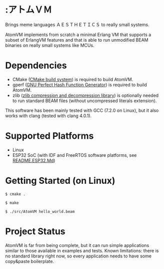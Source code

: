 :アトムＶＭ
===========

Brings meme languages ＡＥＳＴＨＥＴＩＣＳ to really small systems.

AtomVM implements from scratch a minimal Erlang VM that supports a subset of ErlangVM features and that is able to run unmodified BEAM binaries on really small systems like MCUs.

Dependencies
============

* CMake ([CMake build system](https://cmake.org/)) is required to build AtomVM.
* gperf ([GNU Perfect Hash Function Generator](https://www.gnu.org/software/gperf/manual/gperf.html)) is required to build AtomVM.
* zlib ([zlib compression and decompression library](https://zlib.net/)) is optionally needed to run standard BEAM files (without uncompressed literals extension).

This software has been mainly tested with GCC (7.2.0 on Linux), but it also works with clang (tested with clang 4.0.1).

Supported Platforms
===================

* Linux
* ESP32 SoC (with IDF and FreeRTOS software platforms, see [README.ESP32.Md](README.ESP32.Md))

Getting Started (on Linux)
==========================


```
$ cmake .

$ make

$ ./src/AtomVM hello_world.beam
```

Project Status
==============

AtomVM is far from being complete, but it can run simple applications similar to those available in examples and tests.
Known limitations: there is no standard library right now, so every application needs to have some copy&paste boilerplate.
